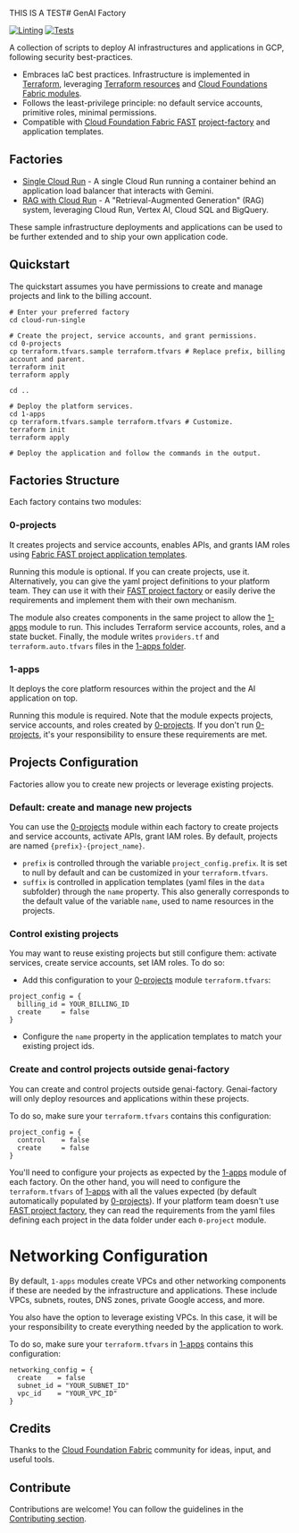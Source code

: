 THIS IS A TEST# GenAI Factory

[![Linting](https://github.com/GoogleCloudPlatform/genai-factory/actions/workflows/linting.yml/badge.svg?event=schedule)](https://github.com/GoogleCloudPlatform/genai-factory/actions/workflows/linting.yml) [![Tests](https://github.com/GoogleCloudPlatform/genai-factory/actions/workflows/tests.yml/badge.svg?event=schedule)](https://github.com/GoogleCloudPlatform/genai-factory/actions/workflows/tests.yml)

A collection of scripts to deploy AI infrastructures and applications in GCP, following security best-practices.

- Embraces IaC best practices. Infrastructure is implemented in [Terraform](https://developer.hashicorp.com/terraform), leveraging [Terraform resources](https://registry.terraform.io/providers/hashicorp/google/latest/docs) and [Cloud Foundations Fabric modules](https://github.com/GoogleCloudPlatform/cloud-foundation-fabric/tree/master/modules).
- Follows the least-privilege principle: no default service accounts, primitive roles, minimal permissions.
- Compatible with [Cloud Foundation Fabric FAST](https://github.com/GoogleCloudPlatform/cloud-foundation-fabric) [project-factory](https://github.com/GoogleCloudPlatform/cloud-foundation-fabric/tree/master/modules/project-factory) and application templates.

## Factories

- [Single Cloud Run](./cloud-run-single/README.md) - A single Cloud Run running a container behind an application load balancer that interacts with Gemini.
- [RAG with Cloud Run](./cloud-run-single/README.md) - A "Retrieval-Augmented Generation" (RAG) system, leveraging Cloud Run, Vertex AI, Cloud SQL and BigQuery.

These sample infrastructure deployments and applications can be used to be further extended and to ship your own application code.

## Quickstart

The quickstart assumes you have permissions to create and manage projects and link
to the billing account.

```shell
# Enter your preferred factory
cd cloud-run-single

# Create the project, service accounts, and grant permissions.
cd 0-projects
cp terraform.tfvars.sample terraform.tfvars # Replace prefix, billing account and parent.
terraform init
terraform apply

cd ..

# Deploy the platform services.
cd 1-apps
cp terraform.tfvars.sample terraform.tfvars # Customize.
terraform init
terraform apply

# Deploy the application and follow the commands in the output.
```

## Factories Structure

Each factory contains two modules:

### 0-projects

It creates projects and service accounts, enables APIs, and grants IAM roles using [Fabric FAST project application templates](https://github.com/GoogleCloudPlatform/cloud-foundation-fabric/tree/master/modules/project-factory).

Running this module is optional. If you can create projects, use it. Alternatively, you can give the yaml project definitions to your platform team. They can use it with their [FAST project factory](https://github.com/GoogleCloudPlatform/cloud-foundation-fabric/tree/master/fast/stages/2-project-factory) or easily derive the requirements and implement them with their own mechanism.

The module also creates components in the same project to allow the [1-apps](#1-apps) module to run. This includes Terraform service accounts, roles, and a state bucket. Finally, the module writes `providers.tf` and `terraform.auto.tfvars` files in the [1-apps folder](#1-apps).

### 1-apps

It deploys the core platform resources within the project and the AI application on top.

Running this module is required. Note that the module expects projects, service accounts, and roles created by [0-projects](#0-projects). If you don't run [0-projects](#0-projects), it's your responsibility to ensure these requirements are met.

## Projects Configuration

Factories allow you to create new projects or leverage existing projects.

### Default: create and manage new projects

You can use the [0-projects](#0-projects) module within each factory to create projects and service accounts, activate APIs, grant IAM roles. By default, projects are named `{prefix}-{project_name}`.

- `prefix` is controlled through the variable `project_config.prefix`. It is set to null by default and can be customized in your `terraform.tfvars`.
- `suffix` is controlled in application templates (yaml files in the `data` subfolder) through the `name` property. This also generally corresponds to the default value of the variable `name`, used to name resources in the projects.

### Control existing projects

You may want to reuse existing projects but still configure them: activate services, create service accounts, set IAM roles. To do so:

- Add this configuration to your [0-projects](#0-projects) module `terraform.tfvars`:

```hcl
project_config = {
  billing_id = YOUR_BILLING_ID
  create     = false
}
```

- Configure the `name` property in the application templates to match your existing project ids.

### Create and control projects outside genai-factory

You can create and control projects outside genai-factory.
Genai-factory will only deploy resources and applications within these projects.

To do so, make sure your `terraform.tfvars` contains this configuration:

```hcl
project_config = {
  control    = false
  create     = false
}
```

You'll need to configure your projects as expected by the [1-apps](#1-apps) module of each factory.
On the other hand, you will need to configure the `terraform.tfvars` of [1-apps](#1-apps) with all the values expected (by default automatically populated by [0-projects](#0-projects)).
If your platform team doesn't use [FAST project factory](https://github.com/GoogleCloudPlatform/cloud-foundation-fabric/tree/master/fast/stages/2-project-factory), they can read the requirements from the yaml files defining each project in the data folder under each `0-project` module.

# Networking Configuration

By default, `1-apps` modules create VPCs and other networking components if these are needed by the infrastructure and applications.
These include VPCs, subnets, routes, DNS zones, private Google access, and more.

You also have the option to leverage existing VPCs. In this case, it will be your responsibility to create everything needed by the application to work.

To do so, make sure your `terraform.tfvars` in [1-apps](#1-apps) contains this configuration:

```hcl
networking_config = {
  create    = false
  subnet_id = "YOUR_SUBNET_ID"
  vpc_id    = "YOUR_VPC_ID"
}
```

## Credits

Thanks to the [Cloud Foundation Fabric](https://github.com/GoogleCloudPlatform/cloud-foundation-fabric) community for ideas, input, and useful tools.

## Contribute

Contributions are welcome! You can follow the guidelines in the [Contributing section](./CONTRIBUTING.md).
